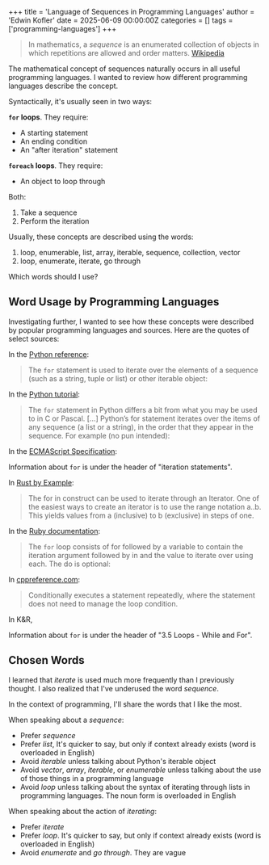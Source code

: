 +++
title = 'Language of Sequences in Programming Languages'
author = 'Edwin Kofler'
date = 2025-06-09 00:00:00Z
categories = []
tags = ['programming-languages']
+++

> In mathematics, a _sequence_ is an enumerated collection of objects in which repetitions are allowed and order matters. [Wikipedia](https://en.wikipedia.org/wiki/Sequence)

The mathematical concept of sequences naturally occurs in all useful programming languages. I wanted to review how different programming languages describe the concept.

Syntactically, it's usually seen in two ways:

**`for` loops**. They require:

- A starting statement
- An ending condition
- An "after iteration" statement

**`foreach` loops**. They require:

- An object to loop through

Both:

1. Take a sequence
2. Perform the iteration

Usually, these concepts are described using the words:

1. loop, enumerable, list, array, iterable, sequence, collection, vector
2. loop, enumerate, iterate, go through

Which words should I use?

## Word Usage by Programming Languages

Investigating further, I wanted to see how these concepts were described by popular programming languages and sources. Here are the quotes of select sources:

In the [Python reference](https://docs.python.org/3.12/reference/compound_stmts.html#the-for-statement):

> The `for` statement is used to iterate over the elements of a sequence (such as a string, tuple or list) or other iterable object:

In the [Python tutorial](https://docs.python.org/3/tutorial/controlflow.html#for-statements):

> The `for` statement in Python differs a bit from what you may be used to in C or Pascal. [...] Python’s for statement iterates over the items of any sequence (a list or a string), in the order that they appear in the sequence. For example (no pun intended):

In the [ECMAScript Specification](https://262.ecma-international.org/14.0/#sec-for-statement):

Information about `for` is under the header of "iteration statements".

In [Rust by Example](https://doc.rust-lang.org/rust-by-example/flow_control/for.html):

> The for in construct can be used to iterate through an Iterator. One of the easiest ways to create an iterator is to use the range notation a..b. This yields values from a (inclusive) to b (exclusive) in steps of one.

In the [Ruby documentation](https://docs.ruby-lang.org/en/3.4/syntax/control_expressions_rdoc.html#label-for+Loop):

> The `for` loop consists of for followed by a variable to contain the iteration argument followed by in and the value to iterate over using each. The do is optional:

In [cppreference.com](https://en.cppreference.com/w/cpp/language/for.html):

> Conditionally executes a statement repeatedly, where the statement does not need to manage the loop condition.

In K&R,

Information about `for` is under the header of "3.5 Loops - While and For".

## Chosen Words

I learned that _iterate_ is used much more frequently than I previously thought. I also realized that I've underused the word _sequence_.

In the context of programming, I'll share the words that I like the most.

When speaking about a _sequence_:

- Prefer _sequence_
- Prefer _list_, It's quicker to say, but only if context already exists (word is overloaded in English)
- Avoid _iterable_ unless talking about Python's iterable object
- Avoid _vector_, _array_, _iterable_, or _enumerable_ unless talking about the use of those things in a programming language
- Avoid _loop_ unless talking about the syntax of iterating through lists in programming languages. The noun form is overloaded in English

When speaking about the action of _iterating_:

- Prefer _iterate_
- Prefer _loop_. It's quicker to say, but only if context already exists (word is overloaded in English)
- Avoid _enumerate_ and _go through_. They are vague
